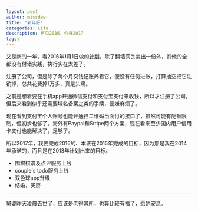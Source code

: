 ```yaml
---
layout: post
author: missdeer
title: "新年好"
categories: Life
description: 再见2016，你好2017
tags: 
---
```


又是新的一年，看2016年1月1日做的[计划](../../../2016/01/happy-new-year-2016/)，除了翻墙网关卖出一份外，其他的全都没有付诸实践，执行实在太差了。

注册了公司，但是除了每个月交钱记账养着它，便没有任何进账，打算抽空把它注销掉，总共花费掉1万多，真是头痛。

之前是想着要在手机app开通微信支付和支付宝支付来收钱，所以才注册了公司，但后来看到似乎还需要域名备案之类的手续，便嫌麻烦了。

现在看到支付宝个人账号也能开通扫二维码当面付的接口了，虽然可能有配额限制，但初步也够了。海外有Paypal和Stripe两个方案，现在看来至少国内用户信用卡支付也能解决了，足够了。

所以2017年，我要完成2016的、本该在2015年完成的目标，因为那是我在2014年承诺的，而且是在2013年计划出来的目标。

- 围棋棋谱及点评服务上线
- couple's todo服务上线
- 双色球app升级
- 结婚，买房

----

舅婆昨天凌晨去世了，应该是老得其所，也算比较有福了，愿她安息。